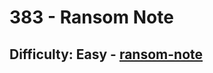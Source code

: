 <h1>383 - Ransom Note</h1><h2>Difficulty: Easy - <a href="https://leetcode.com/problems/ransom-note/">ransom-note</a></h2>
